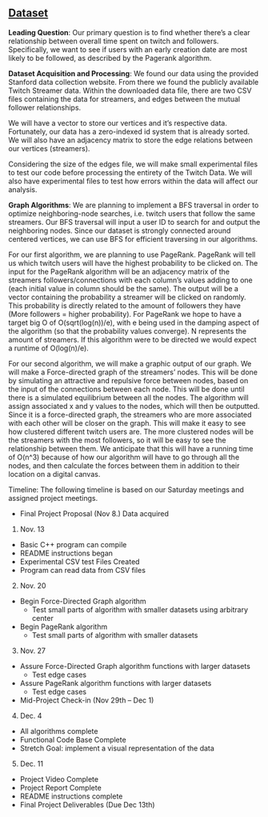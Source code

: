 ## [Dataset](https://snap.stanford.edu/data/twitch_gamers.html)

**Leading Question**: Our primary question is to find whether there’s a clear relationship between overall time spent on twitch and followers. Specifically, we want to see if users with an early creation date are most likely to be followed, as described by the Pagerank algorithm. 

**Dataset Acquisition and Processing**: We found our data using the provided Stanford data collection website. From there we found the publicly available Twitch Streamer data. Within the downloaded data file, there are two CSV files containing the data for streamers, and edges between the mutual follower relationships.

We will have a vector to store our vertices and it’s respective data. Fortunately, our data has a zero-indexed id system that is already sorted. We will also have an adjacency matrix to store the edge relations between our vertices (streamers). 

Considering the size of the edges file, we will make small experimental files to test our code before processing the entirety of the Twitch Data. We will also have experimental files to test how errors within the data will affect our analysis. 


**Graph Algorithms**: We are planning to implement a BFS traversal in order to optimize neighboring-node searches, i.e. twitch users that follow the same streamers. Our BFS traversal will input a user ID to search for and output the neighboring nodes. Since our dataset is strongly connected around centered vertices, we can use BFS for efficient traversing in our algorithms.

For our first algorithm, we are planning to use PageRank. PageRank will tell us which twitch users will have the highest probability to be clicked on. The input for the PageRank algorithm will be an adjacency matrix of the streamers followers/connections with each column’s values adding to one (each initial value in column should be the same). The output will be a vector containing the probability a streamer will be clicked on randomly. This probability is directly related to the amount of followers they have (More followers = higher probability). For PageRank we hope to have a target big O of O(sqrt(log(n))/e), with e being used in the damping aspect of the algorithm (so that the probability values converge). N represents the amount of streamers. If this algorithm were to be directed we would expect a runtime of O(log(n)/e). 

For our second algorithm, we will make a graphic output of our graph. We will make a Force-directed graph of the streamers’ nodes. This will be done by simulating an attractive and repulsive force between nodes, based on the input of the connections between each node. This will be done until there is a simulated equilibrium between all the nodes. The algorithm will assign associated x and y values to the nodes, which will then be outputted. Since it is a force-directed graph, the streamers who are more associated with each other will be closer on the graph. This will make it easy to see how clustered different twitch users are. The more clustered nodes will be the streamers with the most followers, so it will be easy to see the relationship between them. We anticipate that this will have a running time of O(n^3) because of how our algorithm will have to go through all the nodes, and then calculate the forces between them in addition to their location on a digital canvas.  

Timeline: The following timeline is based on our Saturday meetings and assigned project meetings.

- Final Project Proposal (Nov 8.)
Data acquired
1. Nov. 13
  - Basic C++ program can compile
  - README instructions began
  - Experimental CSV test Files Created
  - Program can read data from CSV files
2. Nov. 20
  - Begin Force-Directed Graph algorithm
    - Test small parts of algorithm with smaller datasets using arbitrary center
  - Begin PageRank algorithm
    - Test small parts of algorithm with smaller datasets
3. Nov. 27
  - Assure Force-Directed Graph algorithm functions with larger datasets
    - Test edge cases
  - Assure PageRank algorithm functions with larger datasets
    - Test edge cases
- Mid-Project Check-in (Nov 29th – Dec 1)

4. Dec. 4
  - All algorithms complete
  - Functional Code Base Complete
  - Stretch Goal: implement a visual representation of the data
5. Dec. 11
  - Project Video Complete
  - Project Report Complete
  - README instructions complete
- Final Project Deliverables (Due Dec 13th)
